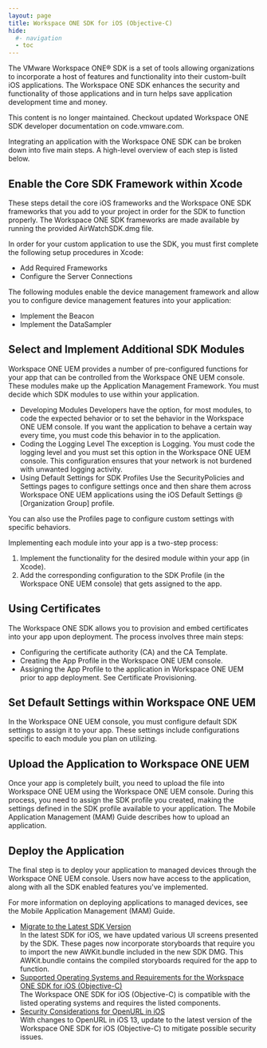```yaml
---
layout: page
title: Workspace ONE SDK for iOS (Objective-C)
hide:
  #- navigation
  - toc
---
```


The VMware Workspace ONE® SDK is a set of tools allowing organizations to incorporate a host of features and functionality into their custom-built iOS applications. The Workspace ONE SDK enhances the security and functionality of those applications and in turn helps save application development time and money.

This content is no longer maintained. Checkout updated Workspace ONE SDK developer documentation on code.vmware.com.

Integrating an application with the Workspace ONE SDK can be broken down into five main steps. A high-level overview of each step is listed below.

## Enable the Core SDK Framework within Xcode

These steps detail the core iOS frameworks and the Workspace ONE SDK frameworks that you add to your project in order for the SDK to function properly. The Workspace ONE SDK frameworks are made available by running the provided AirWatchSDK.dmg file.

In order for your custom application to use the SDK, you must first complete the following setup procedures in Xcode:

* Add Required Frameworks
* Configure the Server Connections

The following modules enable the device management framework and allow you to configure device management features into your application:

* Implement the Beacon
* Implement the DataSampler

## Select and Implement Additional SDK Modules

Workspace ONE UEM provides a number of pre-configured functions for your app that can be controlled from the Workspace ONE UEM console. These modules make up the Application Management Framework. You must decide which SDK modules to use within your application.

* Developing Modules
Developers have the option, for most modules, to code the expected behavior or to set the behavior in the Workspace ONE UEM console. If you want the application to behave a certain way every time, you must code this behavior in to the application.
* Coding the Logging Level
The exception is Logging. You must code the logging level and you must set this option in the Workspace ONE UEM console. This configuration ensures that your network is not burdened with unwanted logging activity.
* Using Default Settings for SDK Profiles
Use the SecurityPolicies and Settings pages to configure settings once and then share them across Workspace ONE UEM applications using the iOS Default Settings @ [Organization Group] profile.

You can also use the Profiles page to configure custom settings with specific behaviors.

Implementing each module into your app is a two-step process:

1. Implement the functionality for the desired module within your app (in Xcode).
2. Add the corresponding configuration to the SDK Profile (in the Workspace ONE UEM console) that gets assigned to the app.

## Using Certificates

The Workspace ONE SDK allows you to provision and embed certificates into your app upon deployment. The process involves three main steps:

* Configuring the certificate authority (CA) and the CA Template.
* Creating the App Profile in the Workspace ONE UEM console.
* Assigning the App Profile to the application in Workspace ONE UEM prior to app deployment. See Certificate Provisioning.

## Set Default Settings within Workspace ONE UEM

In the Workspace ONE UEM console, you must configure default SDK settings to assign it to your app. These settings include configurations specific to each module you plan on utilizing.

## Upload the Application to Workspace ONE UEM

Once your app is completely built, you need to upload the file into Workspace ONE UEM using the Workspace ONE UEM console. During this process, you need to assign the SDK profile you created, making the settings defined in the SDK profile available to your application. The Mobile Application Management (MAM) Guide describes how to upload an application.

## Deploy the Application

The final step is to deploy your application to managed devices through the Workspace ONE UEM console. Users now have access to the application, along with all the SDK enabled features you've implemented.

For more information on deploying applications to managed devices, see the Mobile Application Management (MAM) Guide.

* [Migrate to the Latest SDK Version](01-Migrate.md)  
In the latest SDK for iOS, we have updated various UI screens presented by the SDK. These pages now incorporate storyboards that require you to import the new AWKit.bundle included in the new SDK DMG. This AWKit.bundle contains the compiled storyboards required for the app to function.
* [Supported Operating Systems and Requirements for the Workspace ONE SDK for iOS (Objective-C)](02-Supported-OS-and-Requirements.md)  
The Workspace ONE SDK for iOS (Objective-C) is compatible with the listed operating systems and requires the listed components.
* [Security Considerations for OpenURL in iOS](03-Security-Considerations.md)  
With changes to OpenURL in iOS 13, update to the latest version of the Workspace ONE SDK for iOS (Objective-C) to mitigate possible security issues.